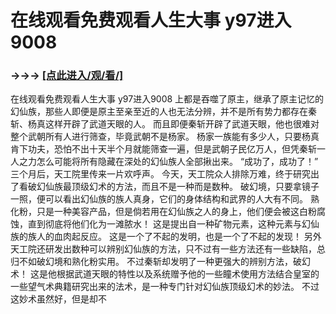 # 在线观看免费观看人生大事 y97进入9008

### →→→ <a href="http://3t3e.com/index.html">[点此进入/观/看/]</a>

在线观看免费观看人生大事 y97进入9008
上都是吞噬了原主，继承了原主记忆的幻仙族，那些人即便是原主至亲至近的人也无法分辨，并不是所有势力都存在秦斩、杨真这样开辟了武道天眼的人。
    而且即便秦斩开辟了武道天眼，他也很难对整个武朝所有人进行筛查，毕竟武朝不是杨家。
    杨家一族能有多少人，只要杨真肯下功夫，恐怕不出十天半个月就能筛查一遍，但是武朝子民亿万人，但凭秦斩一人之力怎么可能将所有隐藏在深处的幻仙族人全部揪出来。
    “成功了，成功了！”
    三个月后，天工院里传来一片欢呼声。
    今天，天工院众人排除万难，终于研究出了看破幻仙族最顶级幻术的方法，而且不是一种而是数种。
    破幻境，只要拿镜子一照，便可以看出幻仙族的族人真身，它们的身体结构和武界的人大有不同。
    熟化粉，只是一种美容产品，但是倘若用在幻仙族之人的身上，他们便会被这白粉腐蚀，直到彻底将他们化为一滩脓水！
    这是提出自一种矿物元素，这种元素与幻仙族的族人的血肉起反应。
    这是一个了不起的发明，也是一个了不起的发现！
    另外天工院还研发出数种可以辨别幻仙族的方法，只不过有一些方法还有一些缺陷，总归不如破幻境和熟化粉实用。
    不过秦斩却发明了一种更强大的辨别方法，破幻术！
    这是他根据武道天眼的特性以及系统赠予他的一些瞳术使用方法结合皇室的一些望气术典籍研究出来的法术，是一种专门针对幻仙族顶级幻术的妙法。
    不过这妙术虽然好，但是却不
